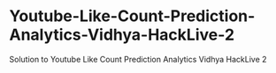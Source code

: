 # Youtube-Like-Count-Prediction-Analytics-Vidhya-HackLive-2
Solution to Youtube Like Count Prediction Analytics Vidhya HackLive 2
